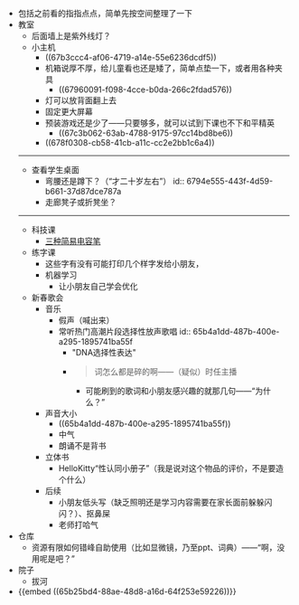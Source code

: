 - 包括之前看的指指点点，简单先按空间整理了一下
- 教室
	- 后面墙上是紫外线灯？
	- 小主机
		- ((67b3ccc4-af06-4719-a14e-55e6236dcdf5))
		- 机箱说厚不厚，给儿童看也还是矮了，简单点垫一下，或者用各种夹具
			- ((67960091-f098-4cce-b0da-266c2fdad576))
		- 灯可以放背面翻上去
		- 固定更大屏幕
		- 预装游戏还是少了——只要够多，就可以试到下课也不下和平精英
			- ((67c3b062-63ab-4788-9175-97cc14bd8be6))
		- ((678f0308-cb58-41cb-a11c-cc2e2bb1c6a4))
	- ---
	- 查看学生桌面
		- 弯腰还是蹲下？（“才二十岁左右”）
		  id:: 6794e555-443f-4d59-b661-37d87dce787a
		- 走廊凳子或折凳坐？
	- ---
	- 科技课
		- [三种简易电容笔](https://t.bilibili.com/913551174649511936)
	- 练字课
		- 这些字有没有可能打印几个样字发给小朋友，
		- 机器学习
			- 让小朋友自己学会优化
	- 新春歌会
		- 音乐
			- 假声（喊出来）
			- 常听热门高潮片段选择性放声歌唱
			  id:: 65b4a1dd-487b-400e-a295-1895741ba55f
				- "DNA选择性表达"
				- >词怎么都是碎的啊——（疑似）时任主播
					- 可能刷到的歌词和小朋友感兴趣的就那几句——“为什么？”
		- 声音大小
			- ((65b4a1dd-487b-400e-a295-1895741ba55f))
			- 中气
			- 朗诵不是背书
		- 立体书
			- HelloKitty“性认同小册子”（我是说对这个物品的评价，不是要造个什么）
		- 后续
			- 小朋友低头写（缺乏照明还是学习内容需要在家长面前躲躲闪闪？）、抠鼻屎
			- 老师打哈气
- 仓库
	- 资源有限如何错峰自助使用（比如显微镜，乃至ppt、词典）——“啊，没用呢是吧？”
- 院子
	- 拔河
- {{embed ((65b25bd4-88ae-48d8-a16d-64f253e59226))}}